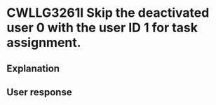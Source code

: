 # CWLLG3261I Skip the deactivated user 0 with the user ID 1 for task assignment.

## Explanation

## User response